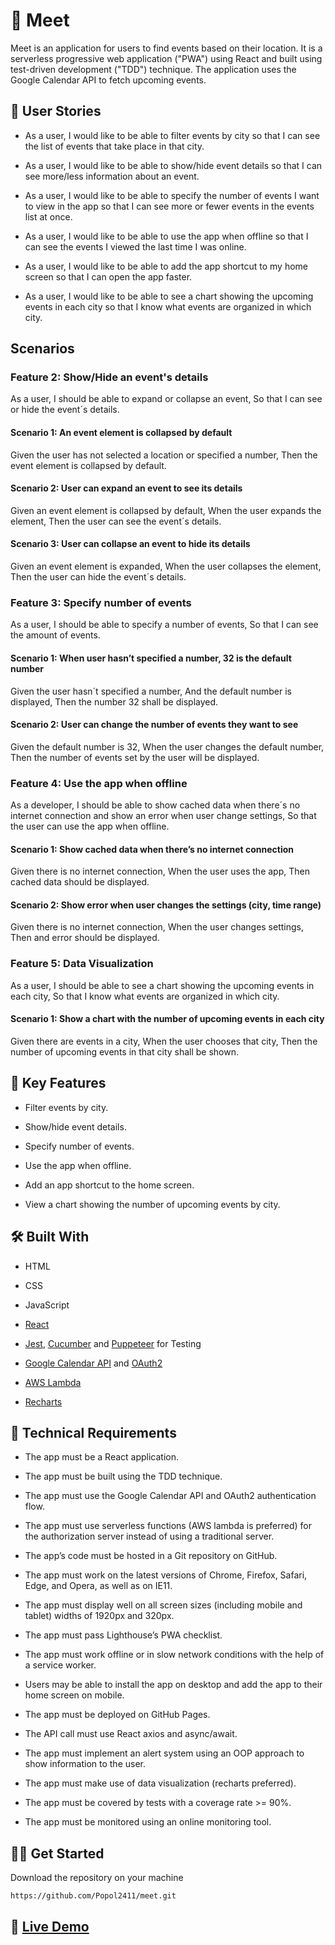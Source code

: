 # :seedling: Meet

Meet is an application for users to find events based on their location. It is a serverless progressive web application ("PWA") using React and built using test-driven development ("TDD") technique. The application uses the Google Calendar API to fetch upcoming events.

## :speech_balloon: User Stories

- As a user, I would like to be able to filter events by city so that I can see the list of events that take place in that city.

- As a user, I would like to be able to show/hide event details so that I can see more/less information about an event.

- As a user, I would like to be able to specify the number of events I want to view in the app so that I can see more or fewer events in the events list at once.

- As a user, I would like to be able to use the app when offline so that I can see the events I viewed the last time I was online.

- As a user, I would like to be able to add the app shortcut to my home screen so that I can open the app faster.

- As a user, I would like to be able to see a chart showing the upcoming events in each city so that I know what events are organized in which city.

## Scenarios

### Feature 2: Show/Hide an event's details

As a user,
I should be able to expand or collapse an event,
So that I can see or hide the event´s details.

#### Scenario 1: An event element is collapsed by default

Given the user has not selected a location or specified a number,
Then the event element is collapsed by default.

#### Scenario 2: User can expand an event to see its details

Given an event element is collapsed by default,
When the user expands the element,
Then the user can see the event´s details.

#### Scenario 3: User can collapse an event to hide its details

Given an event element is expanded,
When the user collapses the element,
Then the user can hide the event´s details.

### Feature 3: Specify number of events

As a user,
I should be able to specify a number of events,
So that I can see the amount of events.

#### Scenario 1: When user hasn’t specified a number, 32 is the default number

Given the user hasn´t specified a number,
And the default number is displayed,
Then the number 32 shall be displayed.

#### Scenario 2: User can change the number of events they want to see

Given the default number is 32,
When the user changes the default number,
Then the number of events set by the user will be displayed.

### Feature 4: Use the app when offline

As a developer,
I should be able to show cached data when there´s no internet connection and show an error when user change settings,
So that the user can use the app when offline.

#### Scenario 1: Show cached data when there’s no internet connection

Given there is no internet connection,
When the user uses the app,
Then cached data should be displayed.

#### Scenario 2: Show error when user changes the settings (city, time range)

Given there is no internet connection,
When the user changes settings,
Then and error should be displayed.

### Feature 5: Data Visualization

As a user, 
I should be able to see a chart showing the upcoming events in each city, 
So that I know what events are organized in which city.

#### Scenario 1: Show a chart with the number of upcoming events in each city

Given there are events in a city,
When the user chooses that city,
Then the number of upcoming events in that city shall be shown.

## :key: Key Features 

- Filter events by city.

- Show/hide event details.

- Specify number of events.

- Use the app when offline.

- Add an app shortcut to the home screen.

- View a chart showing the number of upcoming events by city.

## :hammer_and_wrench: Built With 

- HTML

- CSS

- JavaScript
 
- [React](https://reactjs.org/)

- [Jest](https://jestjs.io/), [Cucumber](https://cucumber.io/) and [Puppeteer](https://github.com/puppeteer/puppeteer) for Testing

- [Google Calendar API](https://developers.google.com/calendar/api) and [OAuth2](https://oauth.net/2/)

- [AWS Lambda](https://aws.amazon.com/lambda/)

- [Recharts](https://recharts.org/)

## :page_with_curl: Technical Requirements

- The app must be a React application. 

- The app must be built using the TDD technique.

- The app must use the Google Calendar API and OAuth2 authentication flow.

- The app must use serverless functions (AWS lambda is preferred) for the authorization server instead of using a traditional server.

- The app’s code must be hosted in a Git repository on GitHub.

- The app must work on the latest versions of Chrome, Firefox, Safari, Edge, and Opera, as well as on IE11.

- The app must display well on all screen sizes (including mobile and tablet) widths of 1920px and 320px.

- The app must pass Lighthouse’s PWA checklist.

- The app must work offline or in slow network conditions with the help of a service worker.

- Users may be able to install the app on desktop and add the app to their home screen on mobile.

- The app must be deployed on GitHub Pages.

- The API call must use React axios and async/await.

- The app must implement an alert system using an OOP approach to show information to the user.

- The app must make use of data visualization (recharts preferred).

- The app must be covered by tests with a coverage rate >= 90%.

- The app must be monitored using an online monitoring tool.

## :man_technologist: Get Started

Download the repository on your machine 
```
https://github.com/Popol2411/meet.git
```

## :rocket: <a href="https://myflix-popol2411.netlify.app/">Live Demo</a> 





